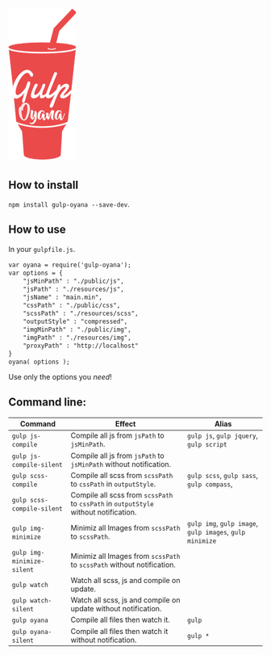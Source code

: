 # ![Gulp-Oyana](gulp-oyana.png)

## How to install

`npm install gulp-oyana --save-dev`.

## How to use

In your `gulpfile.js`.

	var oyana = require('gulp-oyana');
	var options = {
		"jsMinPath" : "./public/js",
		"jsPath" : "./resources/js",
		"jsName" : "main.min",
		"cssPath" : "./public/css",
		"scssPath" : "./resources/scss",
		"outputStyle" : "compressed",
		"imgMinPath" : "./public/img",
		"imgPath" : "./resources/img",
		"proxyPath" : "http://localhost"
	}
	oyana( options );

Use only the options you *need*!

## Command line:

| Command | Effect | Alias |
|--------|-------|-------|
| `gulp js-compile` | Compile all js from `jsPath`  to `jsMinPath`. | `gulp js`, `gulp jquery`, `gulp script`  |
| `gulp js-compile-silent` | Compile all js from `jsPath`  to `jsMinPath` without notification. |   |
| `gulp scss-compile` | Compile all scss from `scssPath`  to `cssPath` in `outputStyle`.| `gulp scss`, `gulp sass`, `gulp compass`, |
| `gulp scss-compile-silent` | Compile all scss from `scssPath`  to `cssPath` in `outputStyle` without notification. |   |
| `gulp img-minimize` | Minimiz all Images from `scssPath` to `scssPath`. | `gulp img`, `gulp image`, `gulp images`, `gulp minimize` |
| `gulp img-minimize-silent` | Minimiz all Images from `scssPath` to `scssPath` without notification. | |
| `gulp watch` | Watch all scss, js and compile on update. |   |
| `gulp watch-silent` | Watch all scss, js and compile on update without notification. |   |
| `gulp oyana` | Compile all files then watch it. | `gulp` |
| `gulp oyana-silent` | Compile all files then watch it without notification. | `gulp *` |
